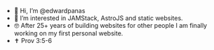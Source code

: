 - 👋 Hi, I’m @edwardpanas
- 🤔 I’m interested in JAMStack, AstroJS and static websites.
- 🤓 After 25+ years of building websites for other people I am finally working on my first personal website.
- ✝️ Prov 3:5-6
<!---
edwardpanas/edwardpanas is a ✨ special ✨ repository because its `README.md` (this file) appears on your GitHub profile.
You can click the Preview link to take a look at your changes.
--->
